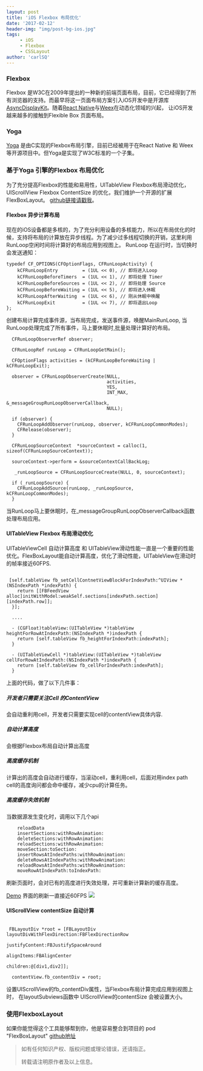 ```yaml
---
layout: post
title: 'iOS Flexbox 布局优化'
date: '2017-02-12'
header-img: "img/post-bg-ios.jpg"
tags:
     - iOS
     - Flexbox
     - CSSLayout
author: 'carlSQ'
---
```


### Flexbox
 
Flexbox 是W3C在2009年提出的一种新的前端页面布局，目前，它已经得到了所有浏览器的支持。而最早将这一页面布局方案引入iOS开发中是开源库 [AsyncDisplayKit](https://github.com/facebook/AsyncDisplayKit/)。随着[React Native](https://github.com/facebook/react-native)与[Weex](https://github.com/alibaba/weex/)在动态化领域的兴起， 让iOS开发越来越多的接触到Flexible Box 页面布局。

### Yoga
[Yoga](https://github.com/facebook/yoga) 是由C实现的Flexbox布局引擎，目前已经被用于在React Native 和 Weex 等开源项目中。但Yoga是实现了W3C标准的一个子集。

### 基于Yoga 引擎的Flexbox 布局优化
为了充分提高Flexbox的性能和易用性，UITableView Flexbox布局滑动优化，UIScrollView Flexbox ContentSize 的优化，我们维护一个开源的扩展FlexBoxLayout。 [github链接请戳我](https://github.com/LPD-iOS/CSSLayout)。

#### Flexbox 异步计算布局
现在的iOS设备都是多核的，为了充分利用设备的多核能力，所以在布局优化的时候，支持将布局的计算放在异步线程。为了减少过多线程切换的开销，这里利用RunLoop空闲时间将计算好的布局应用到视图上。
RunLoop 在运行时，当切换时会发送通知：

```objc
typedef CF_OPTIONS(CFOptionFlags, CFRunLoopActivity) {
    kCFRunLoopEntry         = (1UL << 0), // 即将进入Loop
    kCFRunLoopBeforeTimers  = (1UL << 1), // 即将处理 Timer
    kCFRunLoopBeforeSources = (1UL << 2), // 即将处理 Source
    kCFRunLoopBeforeWaiting = (1UL << 5), // 即将进入休眠
    kCFRunLoopAfterWaiting  = (1UL << 6), // 刚从休眠中唤醒
    kCFRunLoopExit          = (1UL << 7), // 即将退出Loop
};
```
创建布局计算完成事件源，当布局完成，发送事件源，唤醒MainRunLoop, 当RunLoop处理完成了所有事件，马上要休眠时,批量处理计算好的布局。

```objc
  CFRunLoopObserverRef observer;
  
  CFRunLoopRef runLoop = CFRunLoopGetMain();
  
  CFOptionFlags activities = (kCFRunLoopBeforeWaiting | kCFRunLoopExit);
  
  observer = CFRunLoopObserverCreate(NULL,
                                     activities,
                                     YES,
                                     INT_MAX,
                                     &_messageGroupRunLoopObserverCallback,
                                     NULL);
  
  if (observer) {
    CFRunLoopAddObserver(runLoop, observer, kCFRunLoopCommonModes);
    CFRelease(observer);
  }
  
  CFRunLoopSourceContext  *sourceContext = calloc(1, sizeof(CFRunLoopSourceContext));
  
  sourceContext->perform = &sourceContextCallBackLog;
  
   _runLoopSource = CFRunLoopSourceCreate(NULL, 0, sourceContext);
  
  if (_runLoopSource) {
    CFRunLoopAddSource(runLoop, _runLoopSource, kCFRunLoopCommonModes);
  }
```
当RunLoop马上要休眠时，在_messageGroupRunLoopObserverCallback函数处理布局应用。

#### UITableView Flexbox 布局滑动优化

UITableViewCell 自动计算高度 和 UITableView滑动性能一直是一个重要的性能优化。FlexBoxLayout能自动计算高度，优化了滑动性能，UITableView在滑动时的帧率接近60FPS.

```objc

 [self.tableView fb_setCellContnetViewBlockForIndexPath:^UIView *(NSIndexPath *indexPath) {
    return [[FBFeedView alloc]initWithModel:weakSelf.sections[indexPath.section][indexPath.row]];
  }];

  ....

  - (CGFloat)tableView:(UITableView *)tableView heightForRowAtIndexPath:(NSIndexPath *)indexPath {
    return [self.tableView fb_heightForIndexPath:indexPath];
  }

  - (UITableViewCell *)tableView:(UITableView *)tableView cellForRowAtIndexPath:(NSIndexPath *)indexPath {
    return [self.tableView fb_cellForIndexPath:indexPath];
  }

```
上面的代码，做了以下几件事：

##### 开发者只需要关注Cell 的ContentView
会自动重利用cell，开发者只需要实现cell的contentView具体内容.
##### 自动计算高度
会根据Flexbox布局自动计算出高度
##### 高度缓存机制
计算出的高度会自动进行缓存，当滚动cell，重利用cell，后面对用index path cell的高度询问都会命中缓存，减少cpu的计算任务。
##### 高度缓存失效机制
当数据源发生变化时，调用以下几个api

```objc
    reloadData
    insertSections:withRowAnimation:
    deleteSections:withRowAnimation:
    reloadSections:withRowAnimation:
    moveSection:toSection:
    insertRowsAtIndexPaths:withRowAnimation:
    deleteRowsAtIndexPaths:withRowAnimation:
    reloadRowsAtIndexPaths:withRowAnimation:
    moveRowAtIndexPath:toIndexPath:
```
刷新页面时，会对已有的高度进行失效处理，并可重新计算新的缓存高度。

[Demo](https://github.com/LPD-iOS/CSSLayout) 界面的刷新一直接近60FPS
![](http://upload-images.jianshu.io/upload_images/3146026-4511acac81df3074.gif?imageMogr2/auto-orient/strip)



#### UIScrollView contentSize 自动计算

```objc

 FBLayoutDiv *root = [FBLayoutDiv layoutDivWithFlexDirection:FBFlexDirectionRow
                                              justifyContent:FBJustifySpaceAround
                                                  alignItems:FBAlignCenter
                                                    children:@[div1,div2]];

  contentView.fb_contentDiv = root;

```
设置UIScrollView的fb_contentDiv属性，当Flexbox布局计算完成应用到视图上时，
在layoutSubviews函数中
UIScrollView的contentSize 会被设置大小。

### 使用FlexboxLayout
如果你能觉得这个工具能够帮到你，他是容易整合到项目的
pod "FlexBoxLayout"
[github地址](https://github.com/LPD-iOS/CSSLayout)



> 如有任何知识产权、版权问题或理论错误，还请指正。
>
> 转载请注明原作者及以上信息。
